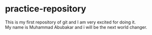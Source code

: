 # practice-repository
This is my first repository of git and I am very excited for doing it.
<br>
My name is Muhammad Abubakar and i will be the next world changer.

